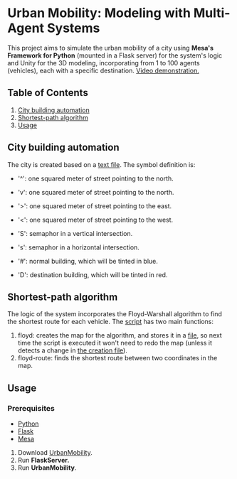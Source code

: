 # Urban Mobility: Modeling with Multi-Agent Systems
This project aims to simulate the urban mobility of a city using **Mesa's Framework for Python** (mounted in a Flask server) for the system's logic and Unity for the 3D modeling, incorporating from 1 to 100 agents (vehicles), each with a specific destination. [Video demonstration.](https://youtu.be/I9mrDMuF6wc)

## Table of Contents
1. [City building automation](https://github.com/ricardoalonsomx/urban-mobility/#city-building-automation)
2. [Shortest-path algorithm](https://github.com/ricardoalonsomx/urban-mobility/#shortest-path-algorithm)
3. [Usage](https://github.com/ricardoalonsomx/urban-mobility#usage)

## City building automation
The city is created based on a [text file](/Flask/base.txt). The symbol definition is:
- '^': one squared meter of street pointing to the north.
- 'v': one squared meter of street pointing to the north.
- '>': one squared meter of street pointing to the east.
- '<': one squared meter of street pointing to the west.

- 'S': semaphor in a vertical intersection.
- 's': semaphor in a horizontal intersection.

- '#': normal building, which will be tinted in blue.
- 'D': destination building, which will be tinted in red.

## Shortest-path algorithm
The logic of the system incorporates the Floyd-Warshall algorithm to find the shortest route for each vehicle. The [script](/Flask/floyd_warshall.py) has two main functions:
1. floyd: creates the map for the algorithm, and stores it in a [file](/Flask/floyd_map.py), so next time the script is executed it won't need to redo the map (unless it detects a change in [the creation file](/Flask/base.txt)).
2. floyd-route: finds the shortest route between two coordinates in the map.

## Usage
### Prerequisites
- [Python](https://www.python.org/downloads/)
- [Flask](https://flask.palletsprojects.com/en/2.3.x/installation/)
- [Mesa](https://pypi.org/project/Mesa/)

1. Download [UrbanMobility](https://github.com/ricardoalonsomx/urban-mobility/releases).
2. Run **FlaskServer.**
3. Run **UrbanMobility**.
